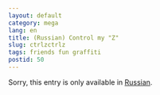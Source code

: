 ```yaml
---
layout: default
category: mega
lang: en
title: (Russian) Control my "Z"
slug: ctrlzctrlz
tags: friends fun graffiti 
postid: 50
---
```

<p>Sorry, this entry is only available in <a href="/mega/export/getposts.php">Russian</a>.</p>